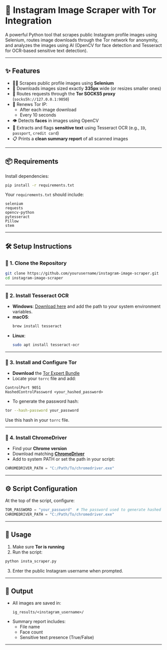 # 📸 Instagram Image Scraper with Tor Integration

A powerful Python tool that scrapes public Instagram profile images using Selenium, routes image downloads through the Tor network for anonymity, and analyzes the images using AI (OpenCV for face detection and Tesseract for OCR-based sensitive text detection).

---

## ✨ Features

- 🕵️‍♂️ Scrapes public profile images using **Selenium**
- 📏 Downloads images sized exactly **335px** wide (or resizes smaller ones)
- 🧅 Routes requests through the **Tor SOCKS5 proxy** (`socks5h://127.0.0.1:9050`)
- 🔁 Renews Tor IP:
  - After each image download
  - Every 10 seconds
- 👁️ Detects **faces** in images using OpenCV
- 🔐 Extracts and flags **sensitive text** using Tesseract OCR (e.g., `ID`, `passport`, `credit card`)
- 📋 Prints a **clean summary report** of all scanned images

---

## 📦 Requirements

Install dependencies:

```bash
pip install -r requirements.txt
```

Your `requirements.txt` should include:

```
selenium
requests
opencv-python
pytesseract
Pillow
stem
```

---

## 🛠 Setup Instructions

### 🔹 1. Clone the Repository

```bash
git clone https://github.com/yourusername/instagram-image-scraper.git
cd instagram-image-scraper
```

---

### 🔹 2. Install Tesseract OCR

- **Windows**: [Download here](https://github.com/UB-Mannheim/tesseract/wiki) and add the path to your system environment variables.
- **macOS**:
  ```bash
  brew install tesseract
  ```
- **Linux**:
  ```bash
  sudo apt install tesseract-ocr
  ```

---

### 🔹 3. Install and Configure Tor

- **Download** the [Tor Expert Bundle](https://www.torproject.org/download/)
- Locate your `torrc` file and add:

```
ControlPort 9051
HashedControlPassword <your_hashed_password>
```

- To generate the password hash:

```bash
tor --hash-password your_password
```

Use this hash in your `torrc` file.

---

### 🔹 4. Install ChromeDriver

- Find your **Chrome version**
- Download matching **[ChromeDriver](https://chromedriver.chromium.org/downloads)**
- Add to system PATH or set the path in your script:
```python
CHROMEDRIVER_PATH = "C:/Path/To/chromedriver.exe"
```

---

## ⚙️ Script Configuration

At the top of the script, configure:

```python
TOR_PASSWORD = "your_password"  # The password used to generate hashed password in torrc
CHROMEDRIVER_PATH = "C:/Path/To/chromedriver.exe"
```

---

## 🚀 Usage

1. Make sure **Tor is running**
2. Run the script:

```bash
python insta_scraper.py
```

3. Enter the public Instagram username when prompted.

---

## 📁 Output

- All images are saved in:
  ```
  ig_results/<instagram_username>/
  ```
- Summary report includes:
  - File name
  - Face count
  - Sensitive text presence (True/False)

---

